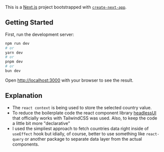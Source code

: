 This is a [Next.js](https://nextjs.org/) project bootstrapped with [`create-next-app`](https://github.com/vercel/next.js/tree/canary/packages/create-next-app).

## Getting Started

First, run the development server:

```bash
npm run dev
# or
yarn dev
# or
pnpm dev
# or
bun dev
```

Open [http://localhost:3000](http://localhost:3000) with your browser to see the result.

## Explanation

- The `react context` is being used to store the selected country value.
- To reduce the boilerplate code the react component library [headlessUI](https://headlessui.com/) that officially works with TailwindCSS was used. Also, to keep the code a little bit more "declarative"
- I used the simpliest approach to fetch countries data right inside of `useEffect` hook but idially, of course, better to use something like `react-query` or another package to separate data layer from the actual components.
